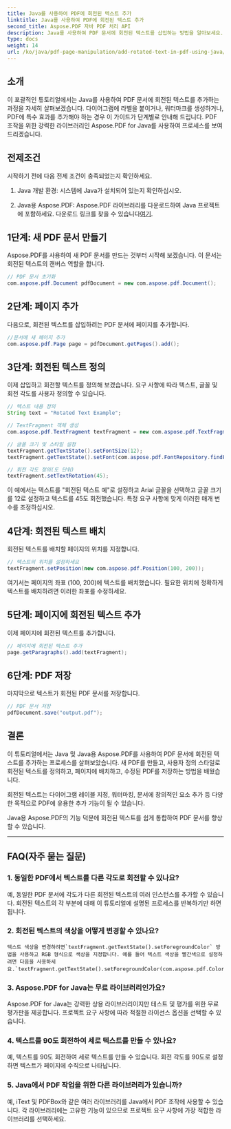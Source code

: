 ```yaml
---
title: Java를 사용하여 PDF에 회전된 텍스트 추가
linktitle: Java를 사용하여 PDF에 회전된 텍스트 추가
second_title: Aspose.PDF 자바 PDF 처리 API
description: Java를 사용하여 PDF 문서에 회전된 텍스트를 삽입하는 방법을 알아보세요. 회전된 텍스트로 PDF를 향상하려면 코드 예제가 포함된 자세한 단계별 가이드를 따르세요.
type: docs
weight: 14
url: /ko/java/pdf-page-manipulation/add-rotated-text-in-pdf-using-java/
---
```


## 소개

이 포괄적인 튜토리얼에서는 Java를 사용하여 PDF 문서에 회전된 텍스트를 추가하는 과정을 자세히 살펴보겠습니다. 다이어그램에 라벨을 붙이거나, 워터마크를 생성하거나, PDF에 특수 효과를 추가해야 하는 경우 이 가이드가 단계별로 안내해 드립니다. PDF 조작을 위한 강력한 라이브러리인 Aspose.PDF for Java를 사용하여 프로세스를 보여드리겠습니다.

## 전제조건

시작하기 전에 다음 전제 조건이 충족되었는지 확인하세요.

1. Java 개발 환경: 시스템에 Java가 설치되어 있는지 확인하십시오.

2.  Java용 Aspose.PDF: Aspose.PDF 라이브러리를 다운로드하여 Java 프로젝트에 포함하세요. 다운로드 링크를 찾을 수 있습니다[여기](https://releases.aspose.com/pdf/java/).

## 1단계: 새 PDF 문서 만들기

Aspose.PDF를 사용하여 새 PDF 문서를 만드는 것부터 시작해 보겠습니다. 이 문서는 회전된 텍스트의 캔버스 역할을 합니다.

```java
// PDF 문서 초기화
com.aspose.pdf.Document pdfDocument = new com.aspose.pdf.Document();
```

## 2단계: 페이지 추가

다음으로, 회전된 텍스트를 삽입하려는 PDF 문서에 페이지를 추가합니다.

```java
//문서에 새 페이지 추가
com.aspose.pdf.Page page = pdfDocument.getPages().add();
```

## 3단계: 회전된 텍스트 정의

이제 삽입하고 회전할 텍스트를 정의해 보겠습니다. 요구 사항에 따라 텍스트, 글꼴 및 회전 각도를 사용자 정의할 수 있습니다.

```java
// 텍스트 내용 정의
String text = "Rotated Text Example";

// TextFragment 객체 생성
com.aspose.pdf.TextFragment textFragment = new com.aspose.pdf.TextFragment(text);

// 글꼴 크기 및 스타일 설정
textFragment.getTextState().setFontSize(12);
textFragment.getTextState().setFont(com.aspose.pdf.FontRepository.findFont("Arial"));

// 회전 각도 정의(도 단위)
textFragment.setTextRotation(45);
```

이 예에서는 텍스트를 "회전된 텍스트 예"로 설정하고 Arial 글꼴을 선택하고 글꼴 크기를 12로 설정하고 텍스트를 45도 회전했습니다. 특정 요구 사항에 맞게 이러한 매개 변수를 조정하십시오.

## 4단계: 회전된 텍스트 배치

회전된 텍스트를 배치할 페이지의 위치를 지정합니다.

```java
// 텍스트의 위치를 설정하세요
textFragment.setPosition(new com.aspose.pdf.Position(100, 200));
```

여기서는 페이지의 좌표 (100, 200)에 텍스트를 배치했습니다. 필요한 위치에 정확하게 텍스트를 배치하려면 이러한 좌표를 수정하세요.

## 5단계: 페이지에 회전된 텍스트 추가

이제 페이지에 회전된 텍스트를 추가합니다.

```java
// 페이지에 회전된 텍스트 추가
page.getParagraphs().add(textFragment);
```

## 6단계: PDF 저장

마지막으로 텍스트가 회전된 PDF 문서를 저장합니다.

```java
// PDF 문서 저장
pdfDocument.save("output.pdf");
```

## 결론

이 튜토리얼에서는 Java 및 Java용 Aspose.PDF를 사용하여 PDF 문서에 회전된 텍스트를 추가하는 프로세스를 살펴보았습니다. 새 PDF를 만들고, 사용자 정의 스타일로 회전된 텍스트를 정의하고, 페이지에 배치하고, 수정된 PDF를 저장하는 방법을 배웠습니다.

회전된 텍스트는 다이어그램 레이블 지정, 워터마킹, 문서에 창의적인 요소 추가 등 다양한 목적으로 PDF에 유용한 추가 기능이 될 수 있습니다.

Java용 Aspose.PDF의 기능 덕분에 회전된 텍스트를 쉽게 통합하여 PDF 문서를 향상할 수 있습니다.

---

## FAQ(자주 묻는 질문)

### 1. 동일한 PDF에서 텍스트를 다른 각도로 회전할 수 있나요?
   예, 동일한 PDF 문서에 각도가 다른 회전된 텍스트의 여러 인스턴스를 추가할 수 있습니다. 회전된 텍스트의 각 부분에 대해 이 튜토리얼에 설명된 프로세스를 반복하기만 하면 됩니다.

### 2. 회전된 텍스트의 색상을 어떻게 변경할 수 있나요?
    텍스트 색상을 변경하려면`textFragment.getTextState().setForegroundColor` 방법을 사용하고 RGB 형식으로 색상을 지정합니다. 예를 들어 텍스트 색상을 빨간색으로 설정하려면 다음을 사용하세요.`textFragment.getTextState().setForegroundColor(com.aspose.pdf.Color.getRed());`.

### 3. Aspose.PDF for Java는 무료 라이브러리인가요?
   Aspose.PDF for Java는 강력한 상용 라이브러리이지만 테스트 및 평가를 위한 무료 평가판을 제공합니다. 프로젝트 요구 사항에 따라 적절한 라이선스 옵션을 선택할 수 있습니다.

### 4. 텍스트를 90도 회전하여 세로 텍스트를 만들 수 있나요?
   예, 텍스트를 90도 회전하여 세로 텍스트를 만들 수 있습니다. 회전 각도를 90도로 설정하면 텍스트가 페이지에 수직으로 나타납니다.

### 5. Java에서 PDF 작업을 위한 다른 라이브러리가 있습니까?
   예, iText 및 PDFBox와 같은 여러 라이브러리를 Java에서 PDF 조작에 사용할 수 있습니다. 각 라이브러리에는 고유한 기능이 있으므로 프로젝트 요구 사항에 가장 적합한 라이브러리를 선택하세요.